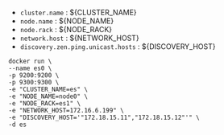 
+ `cluster.name` : ${CLUSTER_NAME}
+ `node.name` : ${NODE_NAME}
+ `node.rack` : ${NODE_RACK}
+ `network.host` : ${NETWORK_HOST}
+ `discovery.zen.ping.unicast.hosts` : ${DISCOVERY_HOST}

```
docker run \
--name es0 \
-p 9200:9200 \
-p 9300:9300 \
-e "CLUSTER_NAME=es" \
-e "NODE_NAME=node0" \
-e "NODE_RACK=es1" \
-e "NETWORK_HOST=172.16.6.199" \
-e "DISCOVERY_HOST='"172.18.15.11","172.18.15.12"'" \
-d es
```